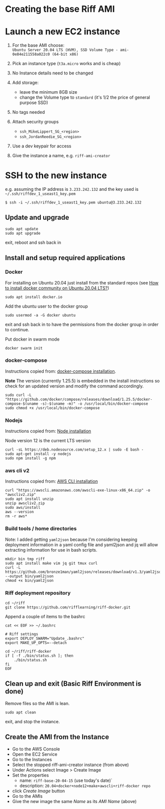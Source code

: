 Creating the base Riff AMI
==========================


# Launch a new EC2 instance

1. For the base AMI choose:  
    `Ubuntu Server 20.04 LTS (HVM), SSD Volume Type - ami-0e84e211558a022c0 (64-bit x86)`


1. Pick an instance type (`t3a.micro` works and is cheap)

1. No Instance details need to be changed

1. Add storage:
    - leave the minimum 8GB size
    - change the Volume type to `standard` (it's 1/2 the price of general purpose SSD)

1. No tags needed

1. Attach security groups
    - `ssh_MikeLippert_SG_<region>`
    - `ssh_JordanReedie_SG_<region>`

1. Use a dev keypair for access

1. Give the instance a name, e.g. `riff-ami-creator`


# SSH to the new instance

e.g. assuming the IP address is `3.233.242.132` and the key used is `~/.ssh/riffdev_1_useast1_key.pem`
```
$ ssh -i ~/.ssh/riffdev_1_useast1_key.pem ubuntu@3.233.242.132
```

## Update and upgrade

```
sudo apt update
sudo apt upgrade
```

exit, reboot and ssh back in

## Install and setup required applications

### Docker

For installing on Ubuntu 20.04 just install from the standard repos (see
[How to install docker community on Ubuntu 20.04 LTS?](https://askubuntu.com/a/1230462/217789))
```
sudo apt install docker.io
```

Add the ubuntu user to the docker group
```
sudo usermod -a -G docker ubuntu
```

exit and ssh back in to have the permissions from the docker group in
order to continue.

Put docker in swarm mode
```
docker swarm init
```

### docker-compose

Instructions copied from: [docker-compose installation][compose-install].

**Note** The version (currently 1.25.5) is embedded in the install instructions
so check for an updated version and modify the command accordingly.

```
sudo curl -L "https://github.com/docker/compose/releases/download/1.25.5/docker-compose-$(uname -s)-$(uname -m)" -o /usr/local/bin/docker-compose
sudo chmod +x /usr/local/bin/docker-compose
```

### Nodejs

Instructions copied from: [Node installation][node-install]

Node version 12 is the current LTS version
```
curl -sL https://deb.nodesource.com/setup_12.x | sudo -E bash -
sudo apt-get install -y nodejs
sudo npm install -g npm
```

### aws cli v2

Instructions copied from: [AWS CLI installation][awscli-install]

```
curl "https://awscli.amazonaws.com/awscli-exe-linux-x86_64.zip" -o "awscliv2.zip"
sudo apt install unzip
unzip awscliv2.zip 
sudo aws/install 
aws --version
rm -r aws*
```

### Build tools / home directories
Note: I added getting `yaml2json` because I'm considering keeping deployment information in
a yaml config file and yaml2json and jq will allow extracting information for use in
bash scripts.

```
mkdir bin tmp riff
sudo apt install make vim jq git tmux curl
curl -L https://github.com/bronze1man/yaml2json/releases/download/v1.3/yaml2json_linux_amd64 --output bin/yaml2json
chmod +x bin/yaml2json
```

### Riff deployment repository

```
cd ~/riff
git clone https://github.com/rifflearning/riff-docker.git
```

Append a couple of items to the bashrc
```
cat << EOF >> ~/.bashrc

# Riff settings
export DEPLOY_SWARM="Update_.bashrc"
export MAKE_UP_OPTS=--detach

cd ~/riff/riff-docker
if [ -f ./bin/status.sh ]; then
    ./bin/status.sh
fi
EOF
```

## Clean up and exit (Basic Riff Environment is done)
Remove files so the AMI is lean.

```
sudo apt clean
```

exit, and stop the instance.

## Create the AMI from the Instance

- Go to the AWS Console
- Open the EC2 Service
- Go to the Instances
- Select the stopped riff-ami-creator instance (from above)
- Under Actions select Image > Create Image
- Set the properties
    - name: `riff-base-20-04-15` (use today's date)`
    - description: `20.04+docker+node12+make+awscli+riff-docker repo`
- click _Create Image_ button
- Go to the AMIs
- Give the new image the same _Name_ as its _AMI Name_ (above)


[docker-install]: <https://docs.docker.com/engine/install/ubuntu/>
[compose-install]: <https://docs.docker.com/compose/install/>
[node-install]: <https://github.com/nodesource/distributions/blob/master/README.md>
[awscli-install]: <https://docs.aws.amazon.com/cli/latest/userguide/install-cliv2-linux.html>


